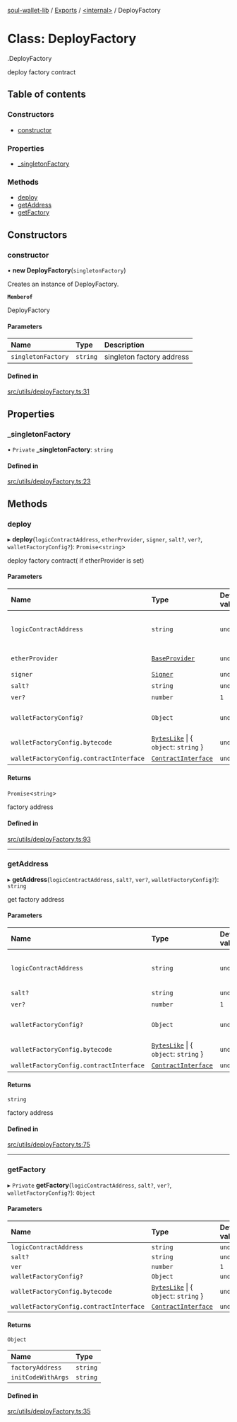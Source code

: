 [soul-wallet-lib](../README.md) / [Exports](../modules.md) / [<internal\>](../modules/internal_.md) / DeployFactory

# Class: DeployFactory

[<internal>](../modules/internal_.md).DeployFactory

deploy factory contract

## Table of contents

### Constructors

- [constructor](internal_.DeployFactory.md#constructor)

### Properties

- [\_singletonFactory](internal_.DeployFactory.md#_singletonfactory)

### Methods

- [deploy](internal_.DeployFactory.md#deploy)
- [getAddress](internal_.DeployFactory.md#getaddress)
- [getFactory](internal_.DeployFactory.md#getfactory)

## Constructors

### constructor

• **new DeployFactory**(`singletonFactory`)

Creates an instance of DeployFactory.

**`Memberof`**

DeployFactory

#### Parameters

| Name | Type | Description |
| :------ | :------ | :------ |
| `singletonFactory` | `string` | singleton factory address |

#### Defined in

[src/utils/deployFactory.ts:31](https://github.com/zhangshengjie/soulwalletlib/blob/93d2029/src/utils/deployFactory.ts#L31)

## Properties

### \_singletonFactory

• `Private` **\_singletonFactory**: `string`

#### Defined in

[src/utils/deployFactory.ts:23](https://github.com/zhangshengjie/soulwalletlib/blob/93d2029/src/utils/deployFactory.ts#L23)

## Methods

### deploy

▸ **deploy**(`logicContractAddress`, `etherProvider`, `signer`, `salt?`, `ver?`, `walletFactoryConfig?`): `Promise`<`string`\>

deploy factory contract( if etherProvider is set)

#### Parameters

| Name | Type | Default value | Description |
| :------ | :------ | :------ | :------ |
| `logicContractAddress` | `string` | `undefined` | account logic contract address |
| `etherProvider` | [`BaseProvider`](internal_.BaseProvider.md) | `undefined` | ether provider |
| `signer` | [`Signer`](internal_.Signer.md) | `undefined` | signer |
| `salt?` | `string` | `undefined` | salt |
| `ver?` | `number` | `1` | version |
| `walletFactoryConfig?` | `Object` | `undefined` | wallet factory config |
| `walletFactoryConfig.bytecode` | [`BytesLike`](../modules/internal_.md#byteslike) \| { `object`: `string`  } | `undefined` | - |
| `walletFactoryConfig.contractInterface` | [`ContractInterface`](../modules/internal_.md#contractinterface) | `undefined` | - |

#### Returns

`Promise`<`string`\>

factory address

#### Defined in

[src/utils/deployFactory.ts:93](https://github.com/zhangshengjie/soulwalletlib/blob/93d2029/src/utils/deployFactory.ts#L93)

___

### getAddress

▸ **getAddress**(`logicContractAddress`, `salt?`, `ver?`, `walletFactoryConfig?`): `string`

get factory address

#### Parameters

| Name | Type | Default value | Description |
| :------ | :------ | :------ | :------ |
| `logicContractAddress` | `string` | `undefined` | account logic contract address |
| `salt?` | `string` | `undefined` | salt |
| `ver?` | `number` | `1` | version |
| `walletFactoryConfig?` | `Object` | `undefined` | wallet factory config |
| `walletFactoryConfig.bytecode` | [`BytesLike`](../modules/internal_.md#byteslike) \| { `object`: `string`  } | `undefined` | - |
| `walletFactoryConfig.contractInterface` | [`ContractInterface`](../modules/internal_.md#contractinterface) | `undefined` | - |

#### Returns

`string`

factory address

#### Defined in

[src/utils/deployFactory.ts:75](https://github.com/zhangshengjie/soulwalletlib/blob/93d2029/src/utils/deployFactory.ts#L75)

___

### getFactory

▸ `Private` **getFactory**(`logicContractAddress`, `salt?`, `ver?`, `walletFactoryConfig?`): `Object`

#### Parameters

| Name | Type | Default value |
| :------ | :------ | :------ |
| `logicContractAddress` | `string` | `undefined` |
| `salt?` | `string` | `undefined` |
| `ver` | `number` | `1` |
| `walletFactoryConfig?` | `Object` | `undefined` |
| `walletFactoryConfig.bytecode` | [`BytesLike`](../modules/internal_.md#byteslike) \| { `object`: `string`  } | `undefined` |
| `walletFactoryConfig.contractInterface` | [`ContractInterface`](../modules/internal_.md#contractinterface) | `undefined` |

#### Returns

`Object`

| Name | Type |
| :------ | :------ |
| `factoryAddress` | `string` |
| `initCodeWithArgs` | `string` |

#### Defined in

[src/utils/deployFactory.ts:35](https://github.com/zhangshengjie/soulwalletlib/blob/93d2029/src/utils/deployFactory.ts#L35)

